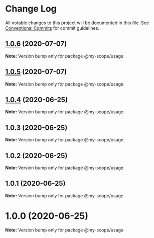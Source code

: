 # Change Log

All notable changes to this project will be documented in this file.
See [Conventional Commits](https://conventionalcommits.org) for commit guidelines.

## [1.0.6](https://github.com/Everettss/lerna-conventional-commits-example/compare/@my-scope/usage@1.0.5...@my-scope/usage@1.0.6) (2020-07-07)

**Note:** Version bump only for package @my-scope/usage





## [1.0.5](https://github.com/Everettss/lerna-conventional-commits-example/compare/@my-scope/usage@1.0.4...@my-scope/usage@1.0.5) (2020-07-07)

**Note:** Version bump only for package @my-scope/usage





## [1.0.4](https://github.com/Everettss/lerna-conventional-commits-example/compare/@my-scope/usage@1.0.3...@my-scope/usage@1.0.4) (2020-06-25)

**Note:** Version bump only for package @my-scope/usage





## 1.0.3 (2020-06-25)

**Note:** Version bump only for package @my-scope/usage





## 1.0.2 (2020-06-25)

**Note:** Version bump only for package @my-scope/usage





## 1.0.1 (2020-06-25)

**Note:** Version bump only for package @my-scope/usage





<a name="1.0.0"></a>
# 1.0.0 (2020-06-25)




**Note:** Version bump only for package @my-scope/usage
